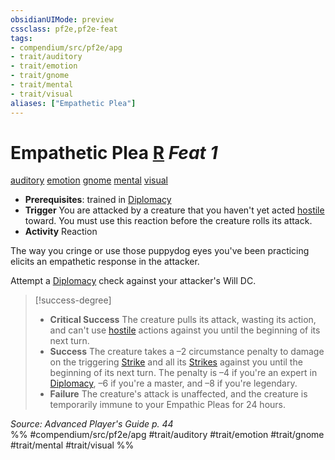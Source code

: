 ```yaml
---
obsidianUIMode: preview
cssclass: pf2e,pf2e-feat
tags:
- compendium/src/pf2e/apg
- trait/auditory
- trait/emotion
- trait/gnome
- trait/mental
- trait/visual
aliases: ["Empathetic Plea"]
---
```

# Empathetic Plea  [R](rules/core-rulebook/chapter-9-playing-the-game.md#Actions "Reaction") *Feat 1*  
[auditory](rules/traits/auditory.md "Auditory Effect Trait")  [emotion](rules/traits/emotion.md "Emotion Effect Trait")  [gnome](rules/traits/gnome.md "Gnome Ancestry & Heritage Trait")  [mental](rules/traits/mental.md "Mental Effect Trait")  [visual](rules/traits/visual.md "Visual Effect Trait")  

- **Prerequisites**: trained in [Diplomacy](compendium/skills.md#Diplomacy)
- **Trigger** You are attacked by a creature that you haven't yet acted [hostile](rules/conditions.md#Hostile) toward. You must use this reaction before the creature rolls its attack.
- **Activity** Reaction

The way you cringe or use those puppydog eyes you've been practicing elicits an empathetic response in the attacker.

Attempt a [Diplomacy](compendium/skills.md#Diplomacy) check against your attacker's Will DC.

> [!success-degree] 
> - **Critical Success** The creature pulls its attack, wasting its action, and can't use [hostile](rules/conditions.md#Hostile) actions against you until the beginning of its next turn.
> - **Success** The creature takes a –2 circumstance penalty to damage on the triggering [Strike](rules/actions/strike.md) and all its [Strikes](rules/actions/strike.md) against you until the beginning of its next turn. The penalty is –4 if you're an expert in [Diplomacy](compendium/skills.md#Diplomacy), –6 if you're a master, and –8 if you're legendary.
> - **Failure** The creature's attack is unaffected, and the creature is temporarily immune to your Empathic Pleas for 24 hours.

*Source: Advanced Player's Guide p. 44*  
%% #compendium/src/pf2e/apg #trait/auditory #trait/emotion #trait/gnome #trait/mental #trait/visual %%